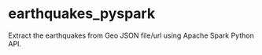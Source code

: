 # earthquakes_pyspark
Extract the earthquakes from Geo JSON file/url using Apache Spark Python API.
